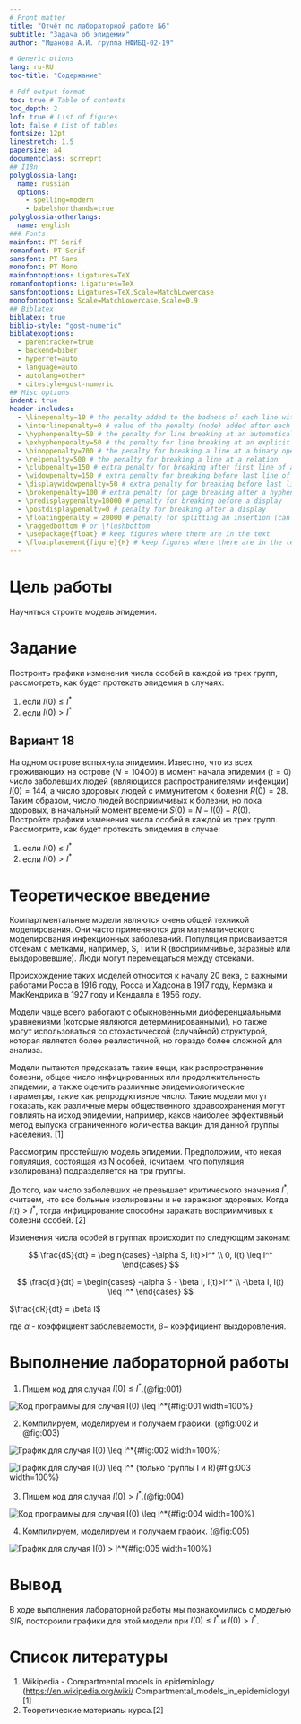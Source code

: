 ```yaml
---
# Front matter
title: "Отчёт по лабораторной работе №6"
subtitle: "Задача об эпидемии"
author: "Ишанова А.И. группа НФИБД-02-19"

# Generic otions
lang: ru-RU
toc-title: "Содержание"

# Pdf output format
toc: true # Table of contents
toc_depth: 2
lof: true # List of figures
lot: false # List of tables
fontsize: 12pt
linestretch: 1.5
papersize: a4
documentclass: scrreprt
## I18n
polyglossia-lang:
  name: russian
  options:
	- spelling=modern
	- babelshorthands=true
polyglossia-otherlangs:
  name: english
### Fonts
mainfont: PT Serif
romanfont: PT Serif
sansfont: PT Sans
monofont: PT Mono
mainfontoptions: Ligatures=TeX
romanfontoptions: Ligatures=TeX
sansfontoptions: Ligatures=TeX,Scale=MatchLowercase
monofontoptions: Scale=MatchLowercase,Scale=0.9
## Biblatex
biblatex: true
biblio-style: "gost-numeric"
biblatexoptions:
  - parentracker=true
  - backend=biber
  - hyperref=auto
  - language=auto
  - autolang=other*
  - citestyle=gost-numeric
## Misc options
indent: true
header-includes:
  - \linepenalty=10 # the penalty added to the badness of each line within a paragraph (no associated penalty node) Increasing the value makes tex try to have fewer lines in the paragraph.
  - \interlinepenalty=0 # value of the penalty (node) added after each line of a paragraph.
  - \hyphenpenalty=50 # the penalty for line breaking at an automatically inserted hyphen
  - \exhyphenpenalty=50 # the penalty for line breaking at an explicit hyphen
  - \binoppenalty=700 # the penalty for breaking a line at a binary operator
  - \relpenalty=500 # the penalty for breaking a line at a relation
  - \clubpenalty=150 # extra penalty for breaking after first line of a paragraph
  - \widowpenalty=150 # extra penalty for breaking before last line of a paragraph
  - \displaywidowpenalty=50 # extra penalty for breaking before last line before a display math
  - \brokenpenalty=100 # extra penalty for page breaking after a hyphenated line
  - \predisplaypenalty=10000 # penalty for breaking before a display
  - \postdisplaypenalty=0 # penalty for breaking after a display
  - \floatingpenalty = 20000 # penalty for splitting an insertion (can only be split footnote in standard LaTeX)
  - \raggedbottom # or \flushbottom
  - \usepackage{float} # keep figures where there are in the text
  - \floatplacement{figure}{H} # keep figures where there are in the text
---
```


# Цель работы

Научиться строить модель эпидемии.

# Задание

Построить графики изменения числа особей в каждой из трех групп, рассмотреть, как будет протекать эпидемия в случаях:

1. если $I(0) \leq I^*$
2. если $I(0) > I^*$

## Вариант 18

На одном острове вспыхнула эпидемия. Известно, что из всех проживающих на острове $(N=10 400)$ в момент начала эпидемии $(t=0)$ число заболевших людей (являющихся распространителями инфекции) $I(0)=144$, а число здоровых людей с иммунитетом к болезни $R(0)=28$. Таким образом, число людей восприимчивых к болезни, но пока здоровых, в начальный момент времени $S(0)=N-I(0)- R(0)$.
Постройте графики изменения числа особей в каждой из трех групп. Рассмотрите, как будет протекать эпидемия в случае:

1. если $I(0) \leq I^*$
2. если $I(0) > I^*$

# Теоретическое введение

Компартментальные модели являются очень общей техникой моделирования. Они часто применяются для математического моделирования инфекционных заболеваний. Популяция присваивается отсекам с метками, например, S, I или R (восприимчивые, заразные или выздоровевшие). Люди могут перемещаться между отсеками.

Происхождение таких моделей относится к началу 20 века, с важными работами Росса в 1916 году, Росса и Хадсона в 1917 году, Кермака и МакКендрика в 1927 году и Кендалла в 1956 году.

Модели чаще всего работают с обыкновенными дифференциальными уравнениями (которые являются детерминированными), но также могут использоваться со стохастической (случайной) структурой, которая является более реалистичной, но гораздо более сложной для анализа.

Модели пытаются предсказать такие вещи, как распространение болезни, общее число инфицированных или продолжительность эпидемии, а также оценить различные эпидемиологические параметры, такие как репродуктивное число. Такие модели могут показать, как различные меры общественного здравоохранения могут повлиять на исход эпидемии, например, каков наиболее эффективный метод выпуска ограниченного количества вакцин для данной группы населения. [1]

Рассмотрим простейшую модель эпидемии. Предположим, что некая популяция, состоящая из N особей, (считаем, что популяция изолирована) подразделяется на три группы.

До того, как число заболевших не превышает критического значения $I^*$, считаем, что все больные изолированы и не заражают здоровых. Когда $I(t) > I^*$,
тогда инфицирование способны заражать восприимчивых к болезни особей. [2]

Изменения числа особей в группах происходит по следующим законам:

$$
\frac{dS}{dt} =
\begin{cases}
-\alpha S, I(t)>I^* \\
0, I(t) \leq I^*
\end{cases}
$$

$$
\frac{dI}{dt} =
\begin{cases}
-\alpha S - \beta I, I(t)>I^* \\
-\beta I, I(t) \leq I^*
\end{cases}
$$

$\frac{dR}{dt} = \beta I$

где $\alpha$ - коэффициент заболеваемости, $\beta -$ коэффициент выздоровления.

# Выполнение лабораторной работы

1. Пишем код для случая $I(0) \leq I^*$.(@fig:001)

![Код программы для случая $I(0) \leq I^*$](mod-a.png){#fig:001 width=100%}

2. Компилируем, моделируем и получаем графики. (@fig:002 и @fig:003)

![График для случая $I(0) \leq I^*$](1.png){#fig:002 width=100%}

![График для случая $I(0) \leq I^*$ (только группы $I$ и $R$)](2.png){#fig:003 width=100%}

3. Пишем код для случая $I(0) > I^*$.(@fig:004)

![Код программы для случая $I(0) \leq I^*$](mod-b.png){#fig:004 width=100%}

4. Компилируем, моделируем и получаем график. (@fig:005)

![График для случая $I(0) > I^*$](3.png){#fig:005 width=100%}

# Вывод

В ходе выполнения лабораторной работы мы познакомились с моделью $SIR$, постороили графики для этой модели при $I(0) \leq I^*$ и $I(0) > I^*$.

# Список литературы

1. Wikipedia - Compartmental models in epidemiology (https://en.wikipedia.org/wiki/
Compartmental_models_in_epidemiology)[1]
2. Теоретические материалы курса.[2]
